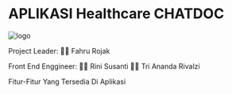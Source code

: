 # APLIKASI Healthcare CHATDOC

![logo](https://github.com/Kampus-Merdeka-Software-Engineering/front-end-capstone-project-section-semarang-group-31/assets/65585044/e543eb24-c8e2-42e9-8e74-67ed65bf4a42)

Project Leader: 
🧑‍💻 Fahru Rojak

Front End Enggineer:
👩‍💻 Rini Susanti 
🧑‍💻 Tri Ananda Rivalzi


Fitur-Fitur Yang Tersedia Di Aplikasi
